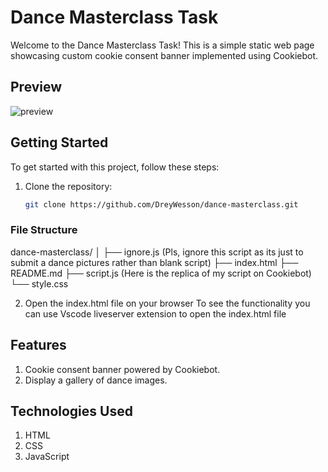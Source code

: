 # Dance Masterclass Task

Welcome to the Dance Masterclass Task! This is a simple static web page showcasing custom cookie consent banner implemented using Cookiebot.

## Preview
![preview](./preview.png)


## Getting Started

To get started with this project, follow these steps:

1. Clone the repository:
   ```bash
   git clone https://github.com/DreyWesson/dance-masterclass.git
   ```


### File Structure
dance-masterclass/
│
├── ignore.js (Pls, ignore this script as its just to submit a dance pictures rather than blank script)
├── index.html
├── README.md
├── script.js (Here is the replica of my script on Cookiebot)
└── style.css

2. Open the index.html file on your browser
To see the functionality you can use Vscode liveserver extension to open the index.html file


## Features

1. Cookie consent banner powered by Cookiebot.
2. Display a gallery of dance images.

## Technologies Used

1. HTML
2. CSS
3. JavaScript

